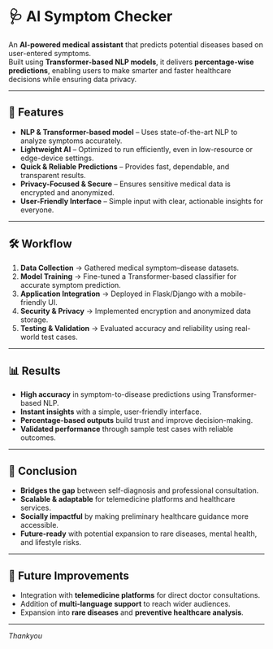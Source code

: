 # 🩺 AI Symptom Checker

An **AI-powered medical assistant** that predicts potential diseases based on user-entered symptoms.  
Built using **Transformer-based NLP models**, it delivers **percentage-wise predictions**, enabling users to make smarter and faster healthcare decisions while ensuring data privacy.  

---

## 🚀 Features
- **NLP & Transformer-based model** – Uses state-of-the-art NLP to analyze symptoms accurately.  
- **Lightweight AI** – Optimized to run efficiently, even in low-resource or edge-device settings.  
- **Quick & Reliable Predictions** – Provides fast, dependable, and transparent results.  
- **Privacy-Focused & Secure** – Ensures sensitive medical data is encrypted and anonymized.  
- **User-Friendly Interface** – Simple input with clear, actionable insights for everyone.  

---

## 🛠️ Workflow
1. **Data Collection** → Gathered medical symptom–disease datasets.  
2. **Model Training** → Fine-tuned a Transformer-based classifier for accurate symptom prediction.  
3. **Application Integration** → Deployed in Flask/Django with a mobile-friendly UI.  
4. **Security & Privacy** → Implemented encryption and anonymized data storage.  
5. **Testing & Validation** → Evaluated accuracy and reliability using real-world test cases.  

---

## 📊 Results
- **High accuracy** in symptom-to-disease predictions using Transformer-based NLP.  
- **Instant insights** with a simple, user-friendly interface.  
- **Percentage-based outputs** build trust and improve decision-making.  
- **Validated performance** through sample test cases with reliable outcomes.  

---

## 🎯 Conclusion
- **Bridges the gap** between self-diagnosis and professional consultation.  
- **Scalable & adaptable** for telemedicine platforms and healthcare services.  
- **Socially impactful** by making preliminary healthcare guidance more accessible.  
- **Future-ready** with potential expansion to rare diseases, mental health, and lifestyle risks.  

---

## 📌 Future Improvements
- Integration with **telemedicine platforms** for direct doctor consultations.  
- Addition of **multi-language support** to reach wider audiences.  
- Expansion into **rare diseases** and **preventive healthcare analysis**.  



---



*Thankyou*
